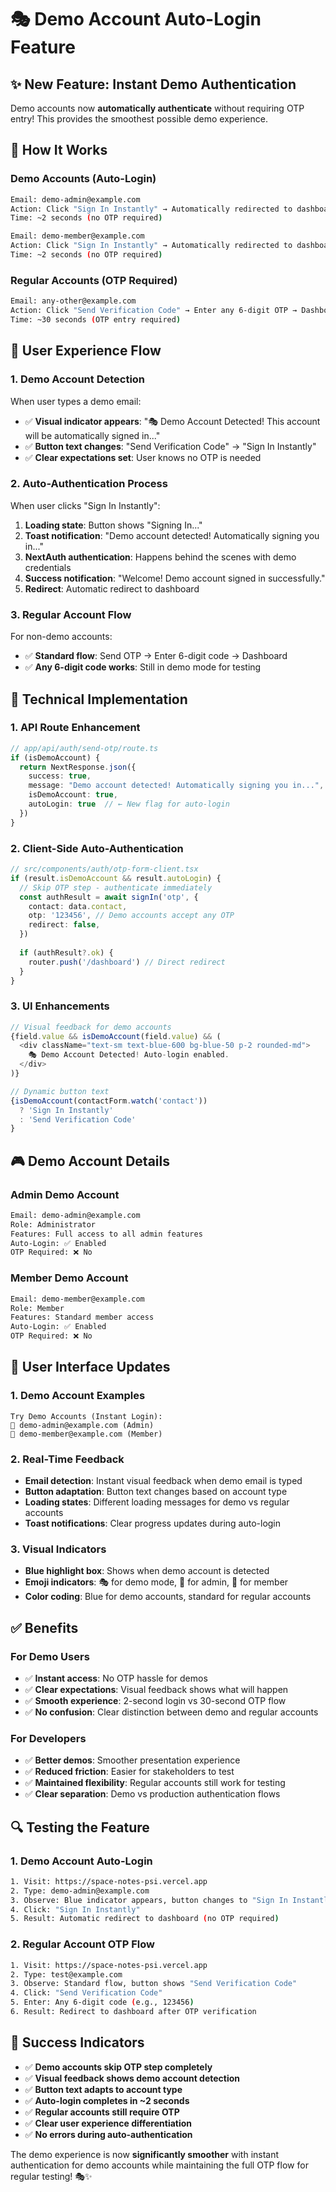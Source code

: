 # 🎭 Demo Account Auto-Login Feature

## ✨ New Feature: Instant Demo Authentication

Demo accounts now **automatically authenticate** without requiring OTP entry! This provides the smoothest possible demo experience.

## 🚀 How It Works

### **Demo Accounts (Auto-Login)**
```bash
Email: demo-admin@example.com
Action: Click "Sign In Instantly" → Automatically redirected to dashboard
Time: ~2 seconds (no OTP required)

Email: demo-member@example.com  
Action: Click "Sign In Instantly" → Automatically redirected to dashboard
Time: ~2 seconds (no OTP required)
```

### **Regular Accounts (OTP Required)**
```bash
Email: any-other@example.com
Action: Click "Send Verification Code" → Enter any 6-digit OTP → Dashboard
Time: ~30 seconds (OTP entry required)
```

## 🎯 User Experience Flow

### **1. Demo Account Detection**
When user types a demo email:
- ✅ **Visual indicator appears**: "🎭 Demo Account Detected! This account will be automatically signed in..."
- ✅ **Button text changes**: "Send Verification Code" → "Sign In Instantly"
- ✅ **Clear expectations set**: User knows no OTP is needed

### **2. Auto-Authentication Process**
When user clicks "Sign In Instantly":
1. **Loading state**: Button shows "Signing In..."
2. **Toast notification**: "Demo account detected! Automatically signing you in..."
3. **NextAuth authentication**: Happens behind the scenes with demo credentials
4. **Success notification**: "Welcome! Demo account signed in successfully."
5. **Redirect**: Automatic redirect to dashboard

### **3. Regular Account Flow**
For non-demo accounts:
- ✅ **Standard flow**: Send OTP → Enter 6-digit code → Dashboard
- ✅ **Any 6-digit code works**: Still in demo mode for testing

## 🔧 Technical Implementation

### **1. API Route Enhancement**
```typescript
// app/api/auth/send-otp/route.ts
if (isDemoAccount) {
  return NextResponse.json({
    success: true,
    message: "Demo account detected! Automatically signing you in...",
    isDemoAccount: true,
    autoLogin: true  // ← New flag for auto-login
  })
}
```

### **2. Client-Side Auto-Authentication**
```typescript
// src/components/auth/otp-form-client.tsx
if (result.isDemoAccount && result.autoLogin) {
  // Skip OTP step - authenticate immediately
  const authResult = await signIn('otp', {
    contact: data.contact,
    otp: '123456', // Demo accounts accept any OTP
    redirect: false,
  })
  
  if (authResult?.ok) {
    router.push('/dashboard') // Direct redirect
  }
}
```

### **3. UI Enhancements**
```typescript
// Visual feedback for demo accounts
{field.value && isDemoAccount(field.value) && (
  <div className="text-sm text-blue-600 bg-blue-50 p-2 rounded-md">
    🎭 Demo Account Detected! Auto-login enabled.
  </div>
)}

// Dynamic button text
{isDemoAccount(contactForm.watch('contact')) 
  ? 'Sign In Instantly' 
  : 'Send Verification Code'
}
```

## 🎮 Demo Account Details

### **Admin Demo Account**
```bash
Email: demo-admin@example.com
Role: Administrator
Features: Full access to all admin features
Auto-Login: ✅ Enabled
OTP Required: ❌ No
```

### **Member Demo Account**
```bash
Email: demo-member@example.com
Role: Member
Features: Standard member access
Auto-Login: ✅ Enabled  
OTP Required: ❌ No
```

## 📱 User Interface Updates

### **1. Demo Account Examples**
```
Try Demo Accounts (Instant Login):
👑 demo-admin@example.com (Admin)
👤 demo-member@example.com (Member)
```

### **2. Real-Time Feedback**
- **Email detection**: Instant visual feedback when demo email is typed
- **Button adaptation**: Button text changes based on account type
- **Loading states**: Different loading messages for demo vs regular accounts
- **Toast notifications**: Clear progress updates during auto-login

### **3. Visual Indicators**
- **Blue highlight box**: Shows when demo account is detected
- **Emoji indicators**: 🎭 for demo mode, 👑 for admin, 👤 for member
- **Color coding**: Blue for demo accounts, standard for regular accounts

## ✅ Benefits

### **For Demo Users**
- ✅ **Instant access**: No OTP hassle for demos
- ✅ **Clear expectations**: Visual feedback shows what will happen
- ✅ **Smooth experience**: 2-second login vs 30-second OTP flow
- ✅ **No confusion**: Clear distinction between demo and regular accounts

### **For Developers**
- ✅ **Better demos**: Smoother presentation experience
- ✅ **Reduced friction**: Easier for stakeholders to test
- ✅ **Maintained flexibility**: Regular accounts still work for testing
- ✅ **Clear separation**: Demo vs production authentication flows

## 🔍 Testing the Feature

### **1. Demo Account Auto-Login**
```bash
1. Visit: https://space-notes-psi.vercel.app
2. Type: demo-admin@example.com
3. Observe: Blue indicator appears, button changes to "Sign In Instantly"
4. Click: "Sign In Instantly"
5. Result: Automatic redirect to dashboard (no OTP required)
```

### **2. Regular Account OTP Flow**
```bash
1. Visit: https://space-notes-psi.vercel.app
2. Type: test@example.com
3. Observe: Standard flow, button shows "Send Verification Code"
4. Click: "Send Verification Code"
5. Enter: Any 6-digit code (e.g., 123456)
6. Result: Redirect to dashboard after OTP verification
```

## 🎉 Success Indicators

- ✅ **Demo accounts skip OTP step completely**
- ✅ **Visual feedback shows demo account detection**
- ✅ **Button text adapts to account type**
- ✅ **Auto-login completes in ~2 seconds**
- ✅ **Regular accounts still require OTP**
- ✅ **Clear user experience differentiation**
- ✅ **No errors during auto-authentication**

The demo experience is now **significantly smoother** with instant authentication for demo accounts while maintaining the full OTP flow for regular testing! 🎭✨
